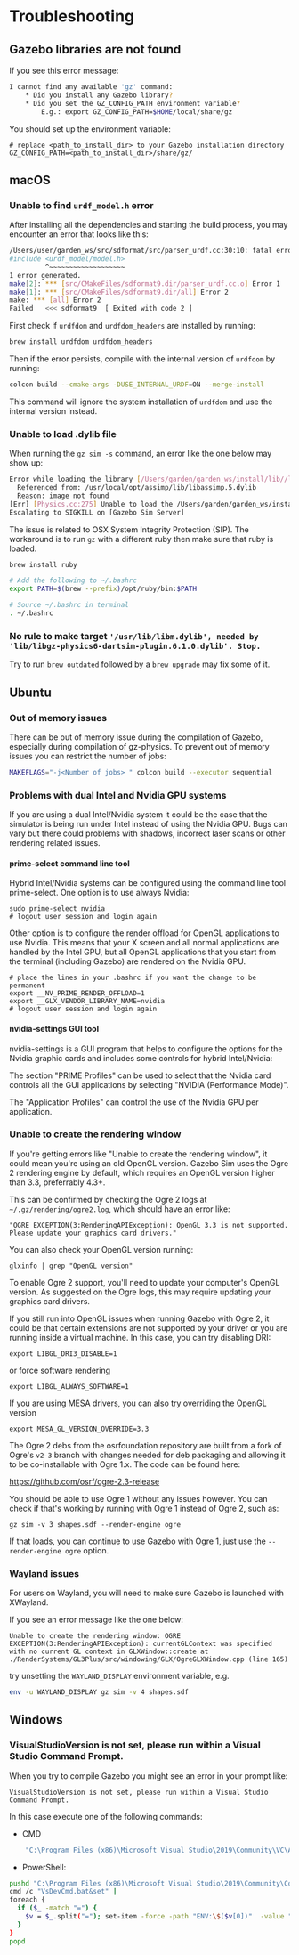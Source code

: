 # Troubleshooting

## Gazebo libraries are not found
If you see this error message:

```bash
I cannot find any available 'gz' command:
	* Did you install any Gazebo library?
	* Did you set the GZ_CONFIG_PATH environment variable?
	    E.g.: export GZ_CONFIG_PATH=$HOME/local/share/gz
```

You should set up the environment variable:

```
# replace <path_to_install_dir> to your Gazebo installation directory
GZ_CONFIG_PATH=<path_to_install_dir>/share/gz/
```

## macOS

### Unable to find `urdf_model.h` error
After installing all the dependencies and starting the build process, you may encounter an error that looks like this:

```bash
/Users/user/garden_ws/src/sdformat/src/parser_urdf.cc:30:10: fatal error: 'urdf_model/model.h' file not found
#include <urdf_model/model.h>
         ^~~~~~~~~~~~~~~~~~~~
1 error generated.
make[2]: *** [src/CMakeFiles/sdformat9.dir/parser_urdf.cc.o] Error 1
make[1]: *** [src/CMakeFiles/sdformat9.dir/all] Error 2
make: *** [all] Error 2
Failed   <<< sdformat9	[ Exited with code 2 ]
```

First check if `urdfdom` and `urdfdom_headers` are installed by running:

```bash
brew install urdfdom urdfdom_headers
```

Then if the error persists, compile with the internal version of `urdfdom` by running:

```bash
colcon build --cmake-args -DUSE_INTERNAL_URDF=ON --merge-install
```

This command will ignore the system installation of `urdfdom` and use the internal version instead.

### Unable to load .dylib file
When running the `gz sim -s` command, an error like the one below may show up:

```bash
Error while loading the library [/Users/garden/garden_ws/install/lib//libgz-physics6-dartsim-plugin.6.dylib]: dlopen(/Users/garden/garden_ws/install/lib//libgz-physics6-dartsim-plugin.6.dylib, 5): Library not loaded: @rpath/libIrrXML.dylib
  Referenced from: /usr/local/opt/assimp/lib/libassimp.5.dylib
  Reason: image not found
[Err] [Physics.cc:275] Unable to load the /Users/garden/garden_ws/install/lib//libgz-physics6-dartsim-plugin.6.dylib library.
Escalating to SIGKILL on [Gazebo Sim Server]
```

The issue is related to OSX System Integrity Protection (SIP). The workaround is to run `gz` with a different ruby then make sure that ruby is loaded.

```bash
brew install ruby

# Add the following to ~/.bashrc
export PATH=$(brew --prefix)/opt/ruby/bin:$PATH

# Source ~/.bashrc in terminal
. ~/.bashrc
```

### No rule to make target `'/usr/lib/libm.dylib', needed by 'lib/libgz-physics6-dartsim-plugin.6.1.0.dylib'. Stop.`
Try to run `brew outdated` followed by a `brew upgrade` may fix some of it.


## Ubuntu

### Out of memory issues

There can be out of memory issue during the compilation of Gazebo, especially during
compilation of gz-physics. To prevent out of memory issues you can restrict the number of jobs:

```bash
MAKEFLAGS="-j<Number of jobs> " colcon build --executor sequential
```

### Problems with dual Intel and Nvidia GPU systems

If you are using a dual Intel/Nvidia system it could be the case that the
simulator is being run under Intel instead of using the Nvidia GPU. Bugs can
vary but there could problems with shadows, incorrect laser scans or other
rendering related issues.

#### prime-select command line tool

Hybrid Intel/Nvidia systems can be configured using the command line tool prime-select.
One option is to use always Nvidia:

    sudo prime-select nvidia
    # logout user session and login again

Other option is to configure the render offload for OpenGL applications to use
Nvidia. This means that your X screen and all normal applications are handled
by the Intel GPU, but all OpenGL applications that you start from the terminal
(including Gazebo) are rendered on the Nvidia GPU.

    # place the lines in your .bashrc if you want the change to be permanent
    export __NV_PRIME_RENDER_OFFLOAD=1
    export __GLX_VENDOR_LIBRARY_NAME=nvidia
    # logout user session and login again

#### nvidia-settings GUI tool

nvidia-settings is a GUI program that helps to configure the options for the Nvidia
graphic cards and includes some controls for hybrid Intel/Nvidia:

The section "PRIME Profiles" can be used to select that the Nvidia card controls
all the GUI applications by selecting "NVIDIA (Performance Mode)".

The "Application Profiles" can control the use of the Nvidia GPU per application.

### Unable to create the rendering window

If you're getting errors like "Unable to create the rendering window", it could
mean you're using an old OpenGL version. Gazebo Sim uses the Ogre 2
rendering engine by default, which requires an OpenGL version higher than 3.3,
preferrably 4.3+.

This can be confirmed by checking the Ogre 2 logs at `~/.gz/rendering/ogre2.log`,
which should have an error like:

    "OGRE EXCEPTION(3:RenderingAPIException): OpenGL 3.3 is not supported. Please update your graphics card drivers."

You can also check your OpenGL version running:

    glxinfo | grep "OpenGL version"

To enable Ogre 2 support, you'll need to update your computer's OpenGL version.
As suggested on the Ogre logs, this may require updating your graphics card
drivers.

If you still run into OpenGL issues when running Gazebo with Ogre 2, it could
be that certain extensions are not supported by your driver or you are running
inside a virtual machine. In this case, you can try disabling DRI:

    export LIBGL_DRI3_DISABLE=1

or force software rendering

    export LIBGL_ALWAYS_SOFTWARE=1

If you are using MESA drivers, you can also try overriding the OpenGL version

    export MESA_GL_VERSION_OVERRIDE=3.3

The Ogre 2 debs from the osrfoundation repository are built from a fork of
Ogre's `v2-3` branch with changes needed for deb packaging and allowing it to
be co-installable with Ogre 1.x. The code can be found here:

https://github.com/osrf/ogre-2.3-release

You should be able to use Ogre 1 without any issues however. You can check if
that's working by running with Ogre 1 instead of Ogre 2, such as:

    gz sim -v 3 shapes.sdf --render-engine ogre

If that loads, you can continue to use Gazebo with Ogre 1, just use the
`--render-engine ogre` option.

### Wayland issues

For users on Wayland, you will need to make sure Gazebo is launched with
XWayland.

If you see an error message like the one below:

```
Unable to create the rendering window: OGRE EXCEPTION(3:RenderingAPIException): currentGLContext was specified with no current GL context in GLXWindow::create at ./RenderSystems/GL3Plus/src/windowing/GLX/OgreGLXWindow.cpp (line 165)
```

try unsetting the `WAYLAND_DISPLAY` environment variable, e.g.

```sh
env -u WAYLAND_DISPLAY gz sim -v 4 shapes.sdf
```

## Windows

### VisualStudioVersion is not set, please run within a Visual Studio Command Prompt.
When you try to compile Gazebo you might see an error in your prompt like:

    VisualStudioVersion is not set, please run within a Visual Studio Command Prompt.

In this case execute one of the following commands:
 - CMD
```bash
    "C:\Program Files (x86)\Microsoft Visual Studio\2019\Community\VC\Auxiliary\Build\vcvarsall.bat" x86_amd64
```

 - PowerShell:
```bash
pushd "C:\Program Files (x86)\Microsoft Visual Studio\2019\Community\Common7\Tools"
cmd /c "VsDevCmd.bat&set" |
foreach {
  if ($_ -match "=") {
    $v = $_.split("="); set-item -force -path "ENV:\$($v[0])"  -value "$($v[1])"
  }
}
popd
```
